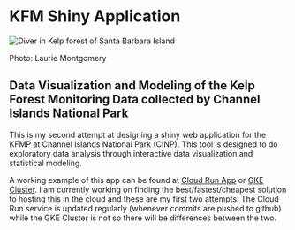# KFM Shiny Application

![](www/Photos/Kelp_Forest_Scenes/Laurie_Montgomery/1%20(2).jpg "Diver in Kelp forest of Santa Barbara Island")

Photo: Laurie Montgomery

## Data Visualization and Modeling of the Kelp Forest Monitoring Data collected by Channel Islands National Park
This is my second attempt at designing a shiny web application for the KFMP at Channel Islands National Park (CINP). This tool is designed to do exploratory data analysis through interactive data visualization and statistical modeling.

A working example of this app can be found at [Cloud Run App](https://app-4oc2gi4bqq-uw.a.run.app/) or [GKE Cluster](http://34.94.133.101/). I am currently working on finding the best/fastest/cheapest solution to hosting this in the cloud and these are my first two attempts. The Cloud Run service is updated regularly (whenever commits are pushed to github) while the GKE Cluster is not so there will be differences between the two.
